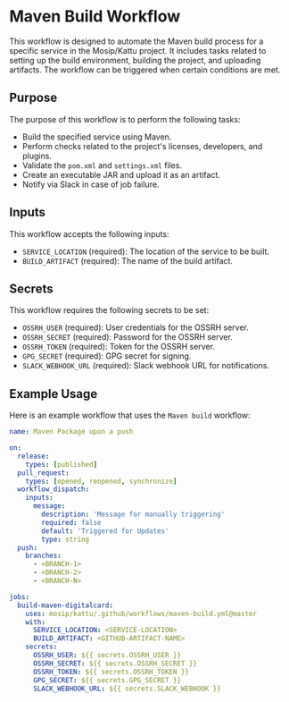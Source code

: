 # Maven Build Workflow

This workflow is designed to automate the Maven build process for a specific service in the Mosip/Kattu project. It includes tasks related to setting up the build environment, building the project, and uploading artifacts. The workflow can be triggered when certain conditions are met.

## Purpose

The purpose of this workflow is to perform the following tasks:
- Build the specified service using Maven.
- Perform checks related to the project's licenses, developers, and plugins.
- Validate the `pom.xml` and `settings.xml` files.
- Create an executable JAR and upload it as an artifact.
- Notify via Slack in case of job failure.

## Inputs

This workflow accepts the following inputs:
- `SERVICE_LOCATION` (required): The location of the service to be built.
- `BUILD_ARTIFACT` (required): The name of the build artifact.

## Secrets

This workflow requires the following secrets to be set:
- `OSSRH_USER` (required): User credentials for the OSSRH server.
- `OSSRH_SECRET` (required): Password for the OSSRH server.
- `OSSRH_TOKEN` (required): Token for the OSSRH server.
- `GPG_SECRET` (required): GPG secret for signing.
- `SLACK_WEBHOOK_URL` (required): Slack webhook URL for notifications.

## Example Usage

Here is an example workflow that uses the `Maven build` workflow:

```yaml
name: Maven Package upon a push

on:
  release:
    types: [published]
  pull_request:
    types: [opened, reopened, synchronize]
  workflow_dispatch:
    inputs:
      message:
        description: 'Message for manually triggering'
        required: false
        default: 'Triggered for Updates'
        type: string
  push:
    branches:
      - <BRANCH-1>
      - <BRANCH-2>
      - <BRANCH-N>

jobs:
  build-maven-digitalcard:
    uses: mosip/kattu/.github/workflows/maven-build.yml@master
    with:
      SERVICE_LOCATION: <SERVICE-LOCATION>
      BUILD_ARTIFACT: <GITHUB-ARTIFACT-NAME>
    secrets:
      OSSRH_USER: ${{ secrets.OSSRH_USER }}
      OSSRH_SECRET: ${{ secrets.OSSRH_SECRET }}
      OSSRH_TOKEN: ${{ secrets.OSSRH_TOKEN }}
      GPG_SECRET: ${{ secrets.GPG_SECRET }}
      SLACK_WEBHOOK_URL: ${{ secrets.SLACK_WEBHOOK }}
```
